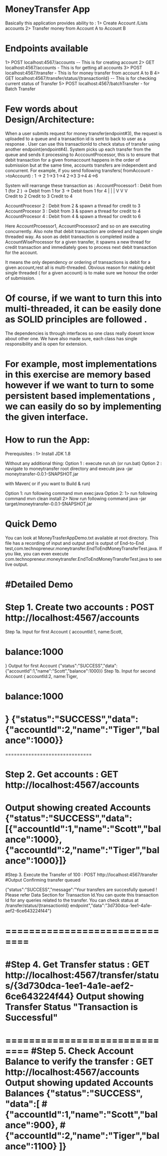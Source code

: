 # MoneyTransfer App


Basically this application provides ability to :
1> Create Account /Lists accounts
2> Transfer money from Account A to Account B

# Endpoints available
1> POST localhost:4567/accounts -- This is for creating account
2> GET localhost:4567/accounts - This is for getting all accounts
3> POST localhost:4567/transfer - This is for money transfer from account A to B
4> GET localhost:4567/transfer/status/{transactionId} -- This is for checking current status of Transfer
5> POST localhost:4567/batchTransfer - for Batch Transfer


# Few words about Design/Architecture:

When a user submits request for money transfer(endpoint#3), the request is uploaded to a queue and a transaction id is sent to back to user as a response . User can use this transactionId to check status of transfer using another endpoint(endpoint#4).
System picks up each transfer from the queue and sends it processing to AcccountProcessor, this is to ensure that debit transaction for 
a given fromaccount happens in the order of submission but at the same time, accounts transfers are independent and concurrent.
For example, if you send following transfers( fromAccount ->toAccount) :
1 -> 2
1->3
1->4
2->3
3->4
4->6

System will rearrange these transaction as :
AccountProcessor1 : Debit from 1 (for 2 ) -> Debit from 1 for 3 -> Debit from 1 for 4 
					 |                          |                         |
					 V                          V                         V       
					Credit to 2               Credit to 3           Credit to 4
					
AccountProcesor 2 : Debit from 2 & spawn a thread for credit to 3
AccountProcesor 3 : Debit from 3 & spawn a thread for credit to 4
AccountProcesor 4 : Debit from 4 & spawn a thread for credit to 6

Here AccountPrcoessor1, AccountProcessor2 and so on are executing concurrently.
Also note that debit transaction are ordered and happen single threaded way. As soon as debit transaction is completed inside a AccountWiseProcessor for a given transfer, it spawns a new thread for credit transaction and immediately goes to process next debit transaction for the account.

It means the only dependency or ordering of transactions is debit for a given account,rest all is multi-threaded.
Obvious reason for making debit single threaded ( for a given account) is to make sure we honour the order of submission.
# Of course, if we want to turn this into multi-threaded, it can be easily done as SOLID principles are followed .
The dependencies is through interfaces so one class really doesnt know about other one. We have also made sure, each class has single responsibility and is open for extension. 
# For example, most implementations in this exercise are memory based however if we want to turn to some persistent based implementations , we can easily do so by implementing the given interface.




# How to run the App:

Prerequisites : 
1> Install JDK 1.8 
 
 Without any additional thing:
Option 1 : execute run.sh (or run.bat) 
Option 2 : navigate to moneytransfer root directory and execute java -jar moneytransfer-0.0.1-SNAPSHOT.jar

with Maven( or if you want to Build & run)

Option 1: run following command 
mvn exec:java
Option 2: 
1> run following command 
mvn clean install
2> Now run following command
java -jar target/moneytransfer-0.0.1-SNAPSHOT.jar

# Quick Demo 
You can look at MoneyTrasferAppDemo.txt available at root directory.
This file has a recording of input and output and is output of End-to-End test,com.technopreneur.moneytransfer.EndToEndMoneyTransferTest.java.
If you like, you can even execute com.technopreneur.moneytransfer.EndToEndMoneyTransferTest.java to see live output.


#Detailed Demo 
==============================
# Step 1. Create two accounts : POST  http://localhost:4567/accounts
Step 1a. Input for first Account
{
 accountId:1,
 name:Scott,
# balance:1000
}
Output for first Account
{"status":"SUCCESS","data":{"accountId":1,"name":"Scott","balance":1000}}
Step 1b. Input for second Account
{
 accountId:2,
 name:Tiger,
# balance:1000
}
{"status":"SUCCESS","data":{"accountId":2,"name":"Tiger","balance":1000}}
==============================
==============================
# Step 2. Get  accounts : GET  http://localhost:4567/accounts
Output showing created Accounts
{"status":"SUCCESS","data":[{"accountId":1,"name":"Scott","balance":1000},{"accountId":2,"name":"Tiger","balance":1000}]}
==============================
#Step 3. Execute the Transfer of 100 : POST  http://localhost:4567/transfer 
#Output Confirming transfer queued

{"status":"SUCCESS","message":"Your transfers are succesfully queued ! Please refer Data Section for Transaction Id.You can quote this transaction Id for any queries related to the transfer. You can check status at /transfer/status/{transactionId} endpoint","data":"3d730dca-1ee1-4a1e-aef2-6ce643224f44"}

==============================
==============================
#Step 4. Get  Transfer status : GET  http://localhost:4567/transfer/status/{3d730dca-1ee1-4a1e-aef2-6ce643224f44}
Output showing Transfer Status
"Transaction is Successful"
==============================
==============================
#Step 5. Check Account Balance to verify the transfer : GET  http://localhost:4567/accounts
Output showing updated Accounts Balances
{"status":"SUCCESS",
"data":[
#{"accountId":1,"name":"Scott","balance":900},
#{"accountId":2,"name":"Tiger","balance":1100}
]}
==============================



